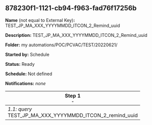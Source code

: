 ## 878230f1-1121-cb94-f963-fad76f17256b

**Name** (not equal to External Key)**:** TEST_JP_MA_XXX_YYYYMMDD_ITCON_2_Remind_uuid

**Description:** TEST_JP_MA_XXX_YYYYMMDD_ITCON_2_Remind_uuid

**Folder:** my automations/POC/PCVAC/TEST/20220621/

**Started by:** Schedule

**Status:** Ready

**Schedule:** Not defined

**Notifications:** _none_


| Step 1<br>_<small>-</small>_ |
| --- |
| _1.1: query_<br>TEST_JP_MA_XXX_YYYYMMDD_ITCON_2_remind_uuid |
